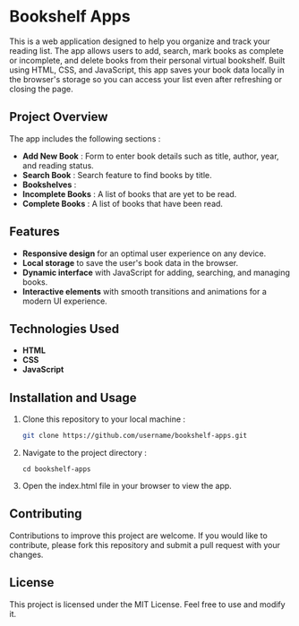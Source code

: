 # Bookshelf Apps
This is a web application designed to help you organize and track your reading list. The app allows users to add, search, mark books as complete or incomplete, and delete books from their personal virtual bookshelf. Built using HTML, CSS, and JavaScript, this app saves your book data locally in the browser's storage so you can access your list even after refreshing or closing the page.

## Project Overview
The app includes the following sections :
- **Add New Book** : Form to enter book details such as title, author, year, and reading status.
- **Search Book** : Search feature to find books by title.
- **Bookshelves** :
- **Incomplete Books** : A list of books that are yet to be read.
- **Complete Books** : A list of books that have been read.

## Features
- **Responsive design** for an optimal user experience on any device.
- **Local storage** to save the user's book data in the browser.
- **Dynamic interface** with JavaScript for adding, searching, and managing books.
- **Interactive elements** with smooth transitions and animations for a modern UI experience.

## Technologies Used
- **HTML**
- **CSS**
- **JavaScript**

## Installation and Usage
1. Clone this repository to your local machine :
   ```bash
   git clone https://github.com/username/bookshelf-apps.git
2. Navigate to the project directory :
   ```
   cd bookshelf-apps
3. Open the index.html file in your browser to view the app.

## Contributing
Contributions to improve this project are welcome. If you would like to contribute, please fork this repository and submit a pull request with your changes.

## License
This project is licensed under the MIT License. Feel free to use and modify it.
